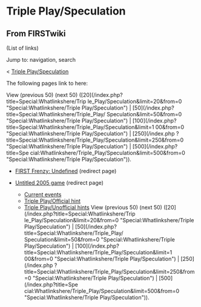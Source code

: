 # Triple Play/Speculation

## From FIRSTwiki

(List of links)

Jump to: navigation, search

< [Triple Play/Speculation](/index.php?title=Triple_Play/Speculation&redirect=no "Triple
Play/Speculation")

The following pages link to here:

View (previous 50) (next 50) ([20](/index.php?title=Special:Whatlinkshere/Trip
le_Play/Speculation&limit=20&from=0 "Special:Whatlinkshere/Triple
Play/Speculation") | [50](/index.php?title=Special:Whatlinkshere/Triple_Play/
Speculation&limit=50&from=0 "Special:Whatlinkshere/Triple Play/Speculation") | [100](/index.php?title=Special:Whatlinkshere/Triple_Play/Speculation&limit=1
00&from=0 "Special:Whatlinkshere/Triple Play/Speculation") | [250](/index.php
?title=Special:Whatlinkshere/Triple_Play/Speculation&limit=250&from=0 "Special:Whatlinkshere/Triple Play/Speculation") | [500](/index.php?title=Spe
cial:Whatlinkshere/Triple_Play/Speculation&limit=500&from=0 "Special:Whatlinkshere/Triple Play/Speculation")).

- [FIRST Frenzy: Undefined](/index.php?title=FIRST_Frenzy:_Undefined&redirect=no "FIRST Frenzy: Undefined") (redirect page)
- [Untitled 2005 game](/index.php?title=Untitled_2005_game&redirect=no "Untitled 2005 game") (redirect page) 

  - [Current events](Current_events "Current events")
  - [Triple Play/Official hint](Triple_Play/Official_hint "Triple Play/Official hint")
  - [Triple Play/Unofficial hints](Triple_Play/Unofficial_hints "Triple Play/Unofficial hints") View (previous 50) (next 50) ([20](/index.php?title=Special:Whatlinkshere/Trip
    le_Play/Speculation&limit=20&from=0 "Special:Whatlinkshere/Triple
    Play/Speculation") | [50](/index.php?title=Special:Whatlinkshere/Triple_Play/
    Speculation&limit=50&from=0 "Special:Whatlinkshere/Triple Play/Speculation") | [100](/index.php?title=Special:Whatlinkshere/Triple_Play/Speculation&limit=1
    00&from=0 "Special:Whatlinkshere/Triple Play/Speculation") | [250](/index.php
    ?title=Special:Whatlinkshere/Triple_Play/Speculation&limit=250&from=0 "Special:Whatlinkshere/Triple Play/Speculation") | [500](/index.php?title=Spe
    cial:Whatlinkshere/Triple_Play/Speculation&limit=500&from=0 "Special:Whatlinkshere/Triple Play/Speculation")).
